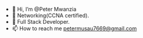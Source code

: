 - 👋 Hi, I’m @Peter Mwanzia
- 👀 Networking(CCNA certified).
- 🌱 Full Stack Developer.
- 📫 How to reach me petermusau7669@gmail.com

<!---
Peter-pixel/Peter-pixel is a ✨ special ✨ repository because its `README.md` (this file) appears on your GitHub profile.
You can click the Preview link to take a look at your changes.
--->

